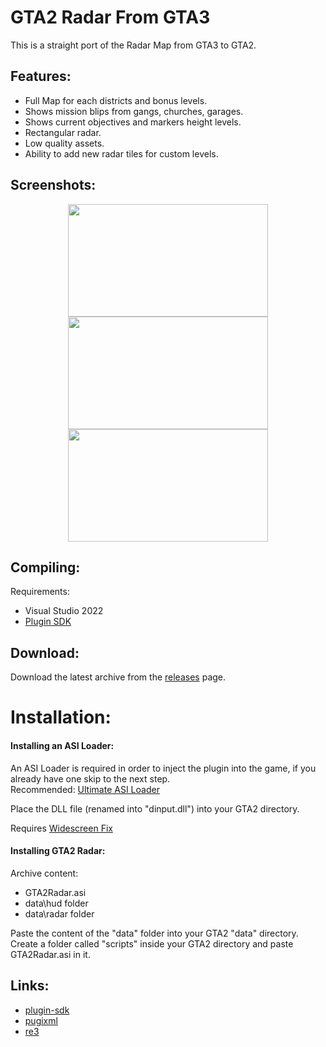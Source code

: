 # GTA2 Radar From GTA3
This is a straight port of the Radar Map from GTA3 to GTA2.

## Features:
 - Full Map for each districts and bonus levels.
 - Shows mission blips from gangs, churches, garages.
 - Shows current objectives and markers height levels.
 - Rectangular radar.
 - Low quality assets.
 - Ability to add new radar tiles for custom levels.
 
## Screenshots:
<p align="center">
<img src="https://i.imgur.com/TSIEHVP.png" width="320" height="180">
<img src="https://i.imgur.com/I1kLIPR.png" width="320" height="180"> <br/>
<img src="https://i.imgur.com/EremRPB.png" width="320" height="180"> 
</p>

## Compiling:
Requirements:
 - Visual Studio 2022
 - [Plugin SDK](https://github.com/DK22Pac/plugin-sdk)

## Download:
Download the latest archive from the [releases](https://github.com/gennariarmando/gta2-frontend-fix/releases) page.

# Installation:
#### Installing an ASI Loader:
An ASI Loader is required in order to inject the plugin into the game, if you already have one skip to the next step.\
Recommended: [Ultimate ASI Loader](https://github.com/ThirteenAG/Ultimate-ASI-Loader)

Place the DLL file (renamed into "dinput.dll") into your GTA2 directory.

Requires [Widescreen Fix](https://thirteenag.github.io/wfp#gta2)

#### Installing GTA2 Radar:
Archive content: 
- GTA2Radar.asi
- data\hud folder
- data\radar folder

Paste the content of the "data" folder into your GTA2 "data" directory.\
Create a folder called "scripts" inside your GTA2 directory and paste GTA2Radar.asi in it.

## Links:
- [plugin-sdk](https://github.com/DK22Pac/plugin-sdk)
- [pugixml](https://github.com/zeux/pugixml)
- [re3](https://github.com/GTAModding/re3)

